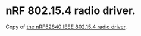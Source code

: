 # nRF 802.15.4 radio driver.

Copy of [the nRF52840 IEEE 802.15.4 radio driver](https://github.com/NordicSemiconductor/nRF-IEEE-802.15.4-radio-driver).

